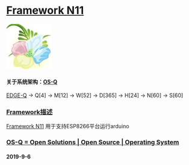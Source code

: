 ﻿# [Framework N11](https://github.com/OS-Q/N11)
[![sites](OS-Q/OS-Q.png)](http://www.OS-Q.com)
#### 关于系统架构：[OS-Q](https://github.com/OS-Q/OS-Q)

[EDGE-Q](https://github.com/OS-Q/EDGE-Q) -> Q[4] -> M[12] -> W[52] -> D[365] -> H[24] -> N[60] -> S[60]

### [Framework描述](https://github.com/OS-Q/N11/wiki) 

[Framework N11](https://github.com/OS-Q/N11) 用于支持ESP8266平台运行arduino

### [OS-Q = Open Solutions | Open Source |  Operating System ](http://www.OS-Q.com/N11)
####  2019-9-6